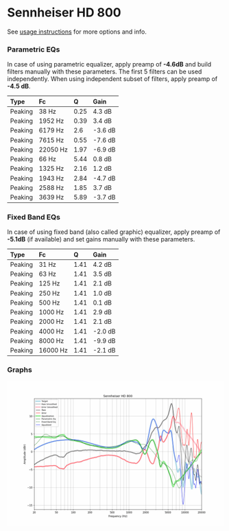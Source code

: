 # Sennheiser HD 800
See [usage instructions](https://github.com/jaakkopasanen/AutoEq#usage) for more options and info.

### Parametric EQs
In case of using parametric equalizer, apply preamp of **-4.6dB** and build filters manually
with these parameters. The first 5 filters can be used independently.
When using independent subset of filters, apply preamp of **-4.5 dB**.

| Type    | Fc       |    Q | Gain    |
|:--------|:---------|:-----|:--------|
| Peaking | 38 Hz    | 0.25 | 4.3 dB  |
| Peaking | 1952 Hz  | 0.39 | 3.4 dB  |
| Peaking | 6179 Hz  | 2.6  | -3.6 dB |
| Peaking | 7615 Hz  | 0.55 | -7.6 dB |
| Peaking | 22050 Hz | 1.97 | -6.9 dB |
| Peaking | 66 Hz    | 5.44 | 0.8 dB  |
| Peaking | 1325 Hz  | 2.16 | 1.2 dB  |
| Peaking | 1943 Hz  | 2.84 | -4.7 dB |
| Peaking | 2588 Hz  | 1.85 | 3.7 dB  |
| Peaking | 3639 Hz  | 5.89 | -3.7 dB |

### Fixed Band EQs
In case of using fixed band (also called graphic) equalizer, apply preamp of **-5.1dB**
(if available) and set gains manually with these parameters.

| Type    | Fc       |    Q | Gain    |
|:--------|:---------|:-----|:--------|
| Peaking | 31 Hz    | 1.41 | 4.2 dB  |
| Peaking | 63 Hz    | 1.41 | 3.5 dB  |
| Peaking | 125 Hz   | 1.41 | 2.1 dB  |
| Peaking | 250 Hz   | 1.41 | 1.0 dB  |
| Peaking | 500 Hz   | 1.41 | 0.1 dB  |
| Peaking | 1000 Hz  | 1.41 | 2.9 dB  |
| Peaking | 2000 Hz  | 1.41 | 2.1 dB  |
| Peaking | 4000 Hz  | 1.41 | -2.0 dB |
| Peaking | 8000 Hz  | 1.41 | -9.9 dB |
| Peaking | 16000 Hz | 1.41 | -2.1 dB |

### Graphs
![](./Sennheiser%20HD%20800.png)